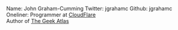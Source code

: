 Name: John Graham-Cumming
Twitter: jgrahamc
Github: jgrahamc
Oneliner: Programmer at <a href="http://cloudflare.com">CloudFlare</a><br/>Author of <a href="http://www.amazon.com/The-Geek-Atlas-Science-Technology/dp/B00CVE0JUO">The Geek Atlas</a>